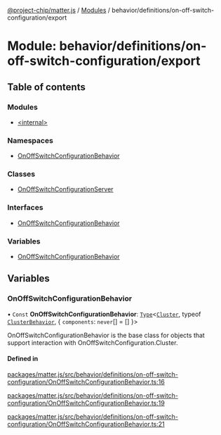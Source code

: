 [@project-chip/matter.js](../README.md) / [Modules](../modules.md) / behavior/definitions/on-off-switch-configuration/export

# Module: behavior/definitions/on-off-switch-configuration/export

## Table of contents

### Modules

- [\<internal\>](behavior_definitions_on_off_switch_configuration_export._internal_.md)

### Namespaces

- [OnOffSwitchConfigurationBehavior](behavior_definitions_on_off_switch_configuration_export.OnOffSwitchConfigurationBehavior.md)

### Classes

- [OnOffSwitchConfigurationServer](../classes/behavior_definitions_on_off_switch_configuration_export.OnOffSwitchConfigurationServer.md)

### Interfaces

- [OnOffSwitchConfigurationBehavior](../interfaces/behavior_definitions_on_off_switch_configuration_export.OnOffSwitchConfigurationBehavior-1.md)

### Variables

- [OnOffSwitchConfigurationBehavior](behavior_definitions_on_off_switch_configuration_export.md#onoffswitchconfigurationbehavior)

## Variables

### OnOffSwitchConfigurationBehavior

• `Const` **OnOffSwitchConfigurationBehavior**: [`Type`](../interfaces/behavior_cluster_export.ClusterBehavior.Type.md)\<[`Cluster`](../interfaces/cluster_export.OnOffSwitchConfiguration.Cluster.md), typeof [`ClusterBehavior`](behavior_cluster_export.ClusterBehavior.md), \{ `components`: `never`[] = [] }\>

OnOffSwitchConfigurationBehavior is the base class for objects that support interaction with OnOffSwitchConfiguration.Cluster.

#### Defined in

[packages/matter.js/src/behavior/definitions/on-off-switch-configuration/OnOffSwitchConfigurationBehavior.ts:16](https://github.com/project-chip/matter.js/blob/558e12c94a201592c28c7bc0743705360b3e5ca6/packages/matter.js/src/behavior/definitions/on-off-switch-configuration/OnOffSwitchConfigurationBehavior.ts#L16)

[packages/matter.js/src/behavior/definitions/on-off-switch-configuration/OnOffSwitchConfigurationBehavior.ts:19](https://github.com/project-chip/matter.js/blob/558e12c94a201592c28c7bc0743705360b3e5ca6/packages/matter.js/src/behavior/definitions/on-off-switch-configuration/OnOffSwitchConfigurationBehavior.ts#L19)

[packages/matter.js/src/behavior/definitions/on-off-switch-configuration/OnOffSwitchConfigurationBehavior.ts:21](https://github.com/project-chip/matter.js/blob/558e12c94a201592c28c7bc0743705360b3e5ca6/packages/matter.js/src/behavior/definitions/on-off-switch-configuration/OnOffSwitchConfigurationBehavior.ts#L21)
